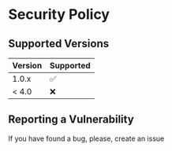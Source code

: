 # Security Policy

## Supported Versions

| Version | Supported          |
| ------- | ------------------ |
| 1.0.x   | :white_check_mark: |
| < 4.0   | :x:                |

## Reporting a Vulnerability

If you have found a bug, please, create an issue

